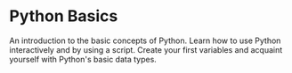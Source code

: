 # Python Basics
An introduction to the basic concepts of Python. Learn how to use Python interactively and by using a script. Create your first variables and acquaint yourself with Python's basic data types.
